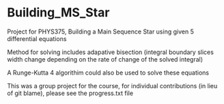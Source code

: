 # Building_MS_Star

Project for PHYS375, Building a Main Sequence Star using given 5 differential equations 

Method for solving includes adapative bisection (integral boundary slices width change depending on the rate of change of the solved integral)

A Runge-Kutta 4 algorithim could also be used to solve these equations

This was a group project for the course, for individual contributions (in lieu of git blame), please see the progress.txt file
